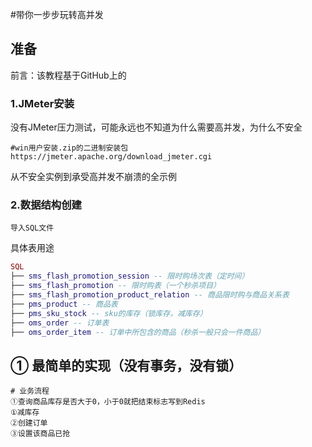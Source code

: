 #带你一步步玩转高并发

## 准备
前言：该教程基于GitHub上的

[秒杀]: https://github.com/qiurunze123/miaosha	"秒杀"



### 1.JMeter安装

没有JMeter压力测试，可能永远也不知道为什么需要高并发，为什么不安全

```shell
#win用户安装.zip的二进制安装包
https://jmeter.apache.org/download_jmeter.cgi
```


从不安全实例到承受高并发不崩溃的全示例



### 2.数据结构创建

```
导入SQL文件
```

具体表用途

``` lua
SQL
├── sms_flash_promotion_session -- 限时购场次表（定时间）
├── sms_flash_promotion -- 限时购表（一个秒杀项目）
├── sms_flash_promotion_product_relation -- 商品限时购与商品关系表
├── pms_product -- 商品表
├── pms_sku_stock -- sku的库存（锁库存，减库存）
├── oms_order -- 订单表
├── oms_order_item -- 订单中所包含的商品（秒杀一般只会一件商品）
```





## ① 最简单的实现（没有事务，没有锁）

```shell
# 业务流程
①查询商品库存是否大于0，小于0就把结束标志写到Redis
①减库存
②创建订单
③设置该商品已抢
```

